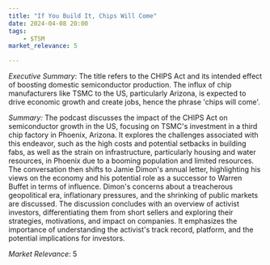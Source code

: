 ```yaml
---
title: "If You Build It, Chips Will Come"
date: 2024-04-08 20:00
tags:
    - $TSM
market_relevance: 5

---
```

*Executive Summary*: The title refers to the CHIPS Act and its intended effect of boosting domestic semiconductor production.  The influx of chip manufacturers like TSMC to the US, particularly Arizona, is expected to drive economic growth and create jobs, hence the phrase 'chips will come'.


*Summary:*
The podcast discusses the impact of the CHIPS Act on semiconductor growth in the US, focusing on TSMC's investment in a third chip factory in Phoenix, Arizona.  It explores the challenges associated with this endeavor, such as the high costs and potential setbacks in building fabs, as well as the strain on infrastructure, particularly housing and water resources, in Phoenix due to a booming population and limited resources. The conversation then shifts to Jamie Dimon's annual letter, highlighting his views on the economy and his potential role as a successor to Warren Buffet in terms of influence. Dimon's concerns about a treacherous geopolitical era, inflationary pressures, and the shrinking of public markets are discussed. The discussion concludes with an overview of activist investors, differentiating them from short sellers and exploring their strategies, motivations, and impact on companies. It emphasizes the importance of understanding the activist's track record, platform, and the potential implications for investors.



*Market Relevance*: 5
  